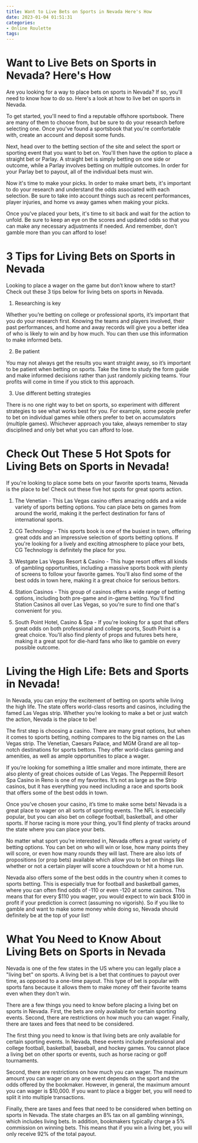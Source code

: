 ```yaml
---
title: Want to Live Bets on Sports in Nevada Here's How
date: 2023-01-04 01:51:31
categories:
- Online Roulette
tags:
---
```



#  Want to Live Bets on Sports in Nevada? Here's How

Are you looking for a way to place bets on sports in Nevada? If so, you'll need to know how to do so. Here's a look at how to live bet on sports in Nevada.

To get started, you'll need to find a reputable offshore sportsbook. There are many of them to choose from, but be sure to do your research before selecting one. Once you've found a sportsbook that you're comfortable with, create an account and deposit some funds.

Next, head over to the betting section of the site and select the sport or sporting event that you want to bet on. You'll then have the option to place a straight bet or Parlay. A straight bet is simply betting on one side or outcome, while a Parlay involves betting on multiple outcomes. In order for your Parlay bet to payout, all of the individual bets must win.

Now it's time to make your picks. In order to make smart bets, it's important to do your research and understand the odds associated with each selection. Be sure to take into account things such as recent performances, player injuries, and home vs away games when making your picks.

Once you've placed your bets, it's time to sit back and wait for the action to unfold. Be sure to keep an eye on the scores and updated odds so that you can make any necessary adjustments if needed. And remember, don't gamble more than you can afford to lose!

#  3 Tips for Living Bets on Sports in Nevada

Looking to place a wager on the game but don’t know where to start? Check out these 3 tips below for living bets on sports in Nevada.

1. Researching is key

Whether you’re betting on college or professional sports, it’s important that you do your research first. Knowing the teams and players involved, their past performances, and home and away records will give you a better idea of who is likely to win and by how much. You can then use this information to make informed bets.

2. Be patient

You may not always get the results you want straight away, so it’s important to be patient when betting on sports. Take the time to study the form guide and make informed decisions rather than just randomly picking teams. Your profits will come in time if you stick to this approach.

3. Use different betting strategies

There is no one right way to bet on sports, so experiment with different strategies to see what works best for you. For example, some people prefer to bet on individual games while others prefer to bet on accumulators (multiple games). Whichever approach you take, always remember to stay disciplined and only bet what you can afford to lose.

#  Check Out These 5 Hot Spots for Living Bets on Sports in Nevada!

If you're looking to place some bets on your favorite sports teams, Nevada is the place to be! Check out these five hot spots for great sports action.

1. The Venetian - This Las Vegas casino offers amazing odds and a wide variety of sports betting options. You can place bets on games from around the world, making it the perfect destination for fans of international sports.

2. CG Technology - This sports book is one of the busiest in town, offering great odds and an impressive selection of sports betting options. If you're looking for a lively and exciting atmosphere to place your bets, CG Technology is definitely the place for you.

3. Westgate Las Vegas Resort & Casino - This huge resort offers all kinds of gambling opportunities, including a massive sports book with plenty of screens to follow your favorite games. You'll also find some of the best odds in town here, making it a great choice for serious bettors.

4. Station Casinos - This group of casinos offers a wide range of betting options, including both pre-game and in-game betting. You'll find Station Casinos all over Las Vegas, so you're sure to find one that's convenient for you.

5. South Point Hotel, Casino & Spa - If you're looking for a spot that offers great odds on both professional and college sports, South Point is a great choice. You'll also find plenty of props and futures bets here, making it a great spot for die-hard fans who like to gamble on every possible outcome.

#  Living the High Life: Bets and Sports in Nevada!

In Nevada, you can enjoy the excitement of betting on sports while living the high life. The state offers world-class resorts and casinos, including the famed Las Vegas strip. Whether you’re looking to make a bet or just watch the action, Nevada is the place to be!

The first step is choosing a casino. There are many great options, but when it comes to sports betting, nothing compares to the big names on the Las Vegas strip. The Venetian, Caesars Palace, and MGM Grand are all top-notch destinations for sports bettors. They offer world-class gaming and amenities, as well as ample opportunities to place a wager.

If you’re looking for something a little smaller and more intimate, there are also plenty of great choices outside of Las Vegas. The Peppermill Resort Spa Casino in Reno is one of my favorites. It’s not as large as the Strip casinos, but it has everything you need including a race and sports book that offers some of the best odds in town.

Once you’ve chosen your casino, it’s time to make some bets! Nevada is a great place to wager on all sorts of sporting events. The NFL is especially popular, but you can also bet on college football, basketball, and other sports. If horse racing is more your thing, you’ll find plenty of tracks around the state where you can place your bets.

No matter what sport you’re interested in, Nevada offers a great variety of betting options. You can bet on who will win or lose, how many points they will score, or even how many rounds they will last. There are also lots of propositions (or prop bets) available which allow you to bet on things like whether or not a certain player will score a touchdown or hit a home run.

Nevada also offers some of the best odds in the country when it comes to sports betting. This is especially true for football and basketball games, where you can often find odds of -110 or even -120 at some casinos. This means that for every $110 you wager, you would expect to win back $100 in profit if your prediction is correct (assuming no vigorish). So if you like to gamble and want to make some money while doing so, Nevada should definitely be at the top of your list!

#  What You Need to Know About Living Bets on Sports in Nevada

Nevada is one of the few states in the US where you can legally place a "living bet" on sports. A living bet is a bet that continues to payout over time, as opposed to a one-time payout. This type of bet is popular with sports fans because it allows them to make money off their favorite teams even when they don't win.

There are a few things you need to know before placing a living bet on sports in Nevada. First, the bets are only available for certain sporting events. Second, there are restrictions on how much you can wager. Finally, there are taxes and fees that need to be considered.

The first thing you need to know is that living bets are only available for certain sporting events. In Nevada, these events include professional and college football, basketball, baseball, and hockey games. You cannot place a living bet on other sports or events, such as horse racing or golf tournaments.

Second, there are restrictions on how much you can wager. The maximum amount you can wager on any one event depends on the sport and the odds offered by the bookmaker. However, in general, the maximum amount you can wager is $10,000. If you want to place a bigger bet, you will need to split it into multiple transactions.

Finally, there are taxes and fees that need to be considered when betting on sports in Nevada. The state charges an 8% tax on all gambling winnings, which includes living bets. In addition, bookmakers typically charge a 5% commission on winning bets. This means that if you win a living bet, you will only receive 92% of the total payout.